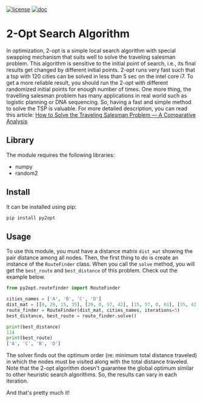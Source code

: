 [![license](https://img.shields.io/github/license/DAVFoundation/captain-n3m0.svg?style=flat-square)](https://github.com/DAVFoundation/captain-n3m0/blob/master/LICENSE)
[![doc](https://img.shields.io/badge/docs-Medium-blue)](https://towardsdatascience.com/how-to-solve-the-traveling-salesman-problem-a-comparative-analysis-39056a916c9f)

# 2-Opt Search Algorithm 

In optimization, 2-opt is a simple local search algorithm with special swapping mechanism that suits well to solve the 
traveling salesman problem. This algorithm is sensitive to the initial point of search, i.e., its final results get 
changed by different initial points. 2-opt runs very fast such that a tsp with 120 cities can be solved in less than 
5 sec on the intel core i7. To get a more reliable result, you should run the 2-opt with different randomized initial 
points for enough number of times. One more thing, the travelling salesman problem has many applications in real world 
such as logistic planning or DNA sequencing. So, having a fast and simple method to solve the TSP is valuable. For more 
detailed description, you can read this article: [How to Solve the Traveling Salesman Problem — A Comparative Analysis](https://towardsdatascience.com/how-to-solve-the-traveling-salesman-problem-a-comparative-analysis-39056a916c9f)

 
## Library

The module requires the following libraries:

* numpy
* random2

## Install

It can be installed using pip:
```python
pip install py2opt
```

## Usage

To use this module, you must have a distance matrix `dist_mat` showing the pair distance among all nodes. Then, the 
first thing to do is create an instance of the `RouteFinder` class. When you call the `solve` method, you will get the 
`best_route` and `best_distance` of this problem. Check out the example below.

```python
from py2opt.routefinder import RouteFinder

cities_names = ['A', 'B', 'C', 'D']
dist_mat = [[0, 29, 15, 35], [29, 0, 57, 42], [15, 57, 0, 61], [35, 42, 61, 0]]
route_finder = RouteFinder(dist_mat, cities_names, iterations=5)
best_distance, best_route = route_finder.solve()

print(best_distance)
114
print(best_route)
['A', 'C', 'B', 'D']
```
The solver finds out the optimum order (re: minimum total distance traveled) in which the nodes must be visited along 
with the total distance traveled. Note that the 2-opt algorithm doesn't guarantee the global optimum similar to other 
heuristic search algorithms. So, the results can vary in each iteration.


And that's pretty much it!
